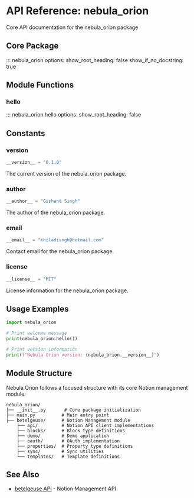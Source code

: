 # API Reference: nebula_orion

<div class="doc-contents">
  <p>Core API documentation for the nebula_orion package</p>
</div>

## Core Package

::: nebula_orion
    options:
      show_root_heading: false
      show_if_no_docstring: true

## Module Functions

### hello

::: nebula_orion.hello
    options:
      show_root_heading: false

## Constants

### __version__

```python
__version__ = "0.1.0"
```

The current version of the nebula_orion package.

### __author__

```python
__author__ = "Gishant Singh"
```

The author of the nebula_orion package.

### __email__

```python
__email__ = "khiladisngh@hotmail.com"
```

Contact email for the nebula_orion package.

### __license__

```python
__license__ = "MIT"
```

License information for the nebula_orion package.

## Usage Examples

```python
import nebula_orion

# Print welcome message
print(nebula_orion.hello())

# Print version information
print(f"Nebula Orion version: {nebula_orion.__version__}")
```

## Module Structure

Nebula Orion follows a focused structure with its core Notion management module:

```
nebula_orion/
├── __init__.py       # Core package initialization
├── main.py          # Main entry point
├── betelgeuse/      # Notion Management module
    ├── api/         # Notion API client implementations
    ├── blocks/      # Block type definitions
    ├── demo/        # Demo application
    ├── oauth/       # OAuth implementation
    ├── properties/  # Property type definitions
    ├── sync/        # Sync utilities
    └── templates/   # Template definitions
```

## See Also

- [betelgeuse API](betelgeuse.md) - Notion Management API
